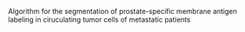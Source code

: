 Algorithm for the segmentation of prostate-specific membrane antigen labeling in ciruculating tumor cells of metastatic patients
